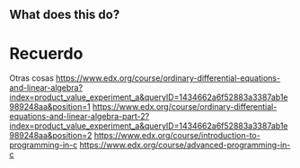 ## What does this do?
# Recuerdo
Otras cosas
https://www.edx.org/course/ordinary-differential-equations-and-linear-algebra?index=product_value_experiment_a&queryID=1434662a6f52883a3387ab1e989248aa&position=1
https://www.edx.org/course/ordinary-differential-equations-and-linear-algebra-part-2?index=product_value_experiment_a&queryID=1434662a6f52883a3387ab1e989248aa&position=2
https://www.edx.org/course/introduction-to-programming-in-c
https://www.edx.org/course/advanced-programming-in-c
